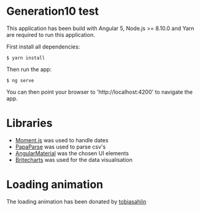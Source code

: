 # Generation10 test

This application has been build with Angular 5, Node.js >= 8.10.0 and Yarn are
required to run this application.

First install all dependencies:

    $ yarn install

Then run the app:

    $ ng serve

You can then point your browser to 'http://localhost:4200' to navigate the app.

# Libraries

- [Moment.js](http://momentjs.com) was used to handle dates
- [PapaParse](http://papaparse.com) was used to parse csv's
- [AngularMaterial](http://material.angular.io) was the chosen UI elements
- [Britecharts](http://eventbrite.github.io/britecharts) was used for the data visualisation

# Loading animation

The loading animation has been donated by [tobiasahlin](http://tobiasahlin.com/spinkit)
